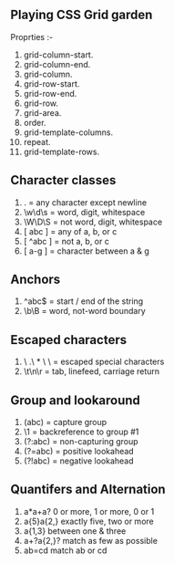 ## Playing CSS Grid garden

Proprties :-
1. grid-column-start.
2. grid-column-end.
3. grid-column.
4. grid-row-start.
5. grid-row-end.
6. grid-row.
7. grid-area.
8. order.
9. grid-template-columns.
10. repeat.
11. grid-template-rows.

## Character classes
1. . = any character except newline
2. \w\d\s = word, digit, whitespace
3. \W\D\S = not word, digit, whitespace
4. [ abc ]  = any of a, b, or c
5. [ ^abc ] = not a, b, or c
6. [ a-g ]  = character between a & g

## Anchors
1. ^abc$ =	start / end of the string
2. \b\B  =	word, not-word boundary

## Escaped characters
1. \ .\ * \ \ =	escaped special characters
2. \t\n\r =	tab, linefeed, carriage return

## Group and lookaround
1. (abc)	= capture group
2. \1	= backreference to group #1
3. (?:abc)	= non-capturing group
4. (?=abc)	= positive lookahead
5. (?!abc)	= negative lookahead

## Quantifers and Alternation
1. a*a+a?	0 or more, 1 or more, 0 or 1
2. a{5}a{2,}	exactly five, two or more
3. a{1,3}	between one & three
4. a+?a{2,}?	match as few as possible
5. ab=cd	match ab or cd